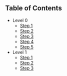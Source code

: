 ## Table of Contents

* Level 0
    * [Step 1](/docs/level0/00-step1.md)
    * [Step 2](/docs/level0/00-step2.md)
    * [Step 3](/docs/level0/00-step3.md)
    * [Step 4](/docs/level0/00-step4.md)
    * [Step 5](/docs/level0/00-step5.md)
* Level 1
    * [Step 1](/docs/level1/01-step1.md)
    * [Step 2](/docs/level1/02-step2.md)
    * [Step 3](/docs/level1/03-step3.md)
